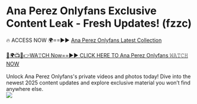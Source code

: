 # Ana Perez Onlyfans Exclusive Content Leak - Fresh Updates! (fzzc)

🔥 ACCESS NOW 🌍==►► <a href="https://tinyurl.com/kvy9nzfs" rel="nofollow">Ana Perez Onlyfans Latest Collection</a>
<br><br>
[🔴🌍📺📱👉WA𝚃CH Now==►► CLICK HERE TO Ana Perez Onlyfans 𝚆𝙰𝚃𝙲𝙷 NOW](https://tinyurl.com/kvy9nzfs)
<br><br>
Unlock Ana Perez Onlyfans's private videos and photos today! Dive into the newest 2025 content updates and explore exclusive material you won’t find anywhere else.
<br>
<a href="https://tinyurl.com/kvy9nzfs" rel="nofollow" data-target="animated-image.originalLink"><img src="https://camo.githubusercontent.com/8a4f000d20f83aca3bf7ec5f350d767afa0574a8a352519fd8cfa583a6f93a33/68747470733a2f2f692e696d6775722e636f6d2f644a486b345a712e676966" data-canonical-src="https://i.imgur.com/dJHk4Zq.gif" style="max-width: 100%; display: inline-block;" data-target="animated-image.originalImage"></a>
<br>
